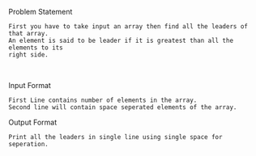 Problem Statement

    First you have to take input an array then find all the leaders of that array.
    An element is said to be leader if it is greatest than all the elements to its 
    right side.

<br/>

Input Format

    First Line contains number of elements in the array.
    Second line will contain space seperated elements of the array.

Output Format

    Print all the leaders in single line using single space for seperation.